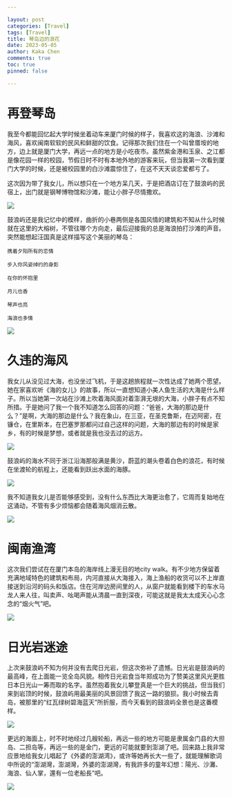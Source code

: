 ```yaml
---

layout: post
categories: [Travel]
tags: [Travel]
title: 琴岛边的浪花
date: 2023-05-05
author: Kaka Chen
comments: true
toc: true
pinned: false

---
```


# 再登琴岛

我至今都能回忆起大学时候坐着动车来厦门时候的样子，我喜欢这的海浪、沙滩和海风，喜欢闽南软软的民风和鲜甜的饮食。记得那次我们住在一个叫曾厝垵的地方，边上就是厦门大学，再远一点的地方是小吃夜市。虽然紫金港和玉泉、之江都是像花园一样的校园，节假日时不时有本地外地的游客来玩，但当我第一次看到厦门大学的时候，还是被校园里的白沙滩震惊住了，在这不天天谈恋爱都亏了。

这次因为带了我女儿，所以想只在一个地方呆几天，于是把酒店订在了鼓浪屿的民宿上，出门就是钢琴博物馆和沙滩，能让小胖子尽情撒欢。

![](https://raw.githubusercontent.com/kakack/kakack.github.io/master/_images/xiamen1.jpg)

鼓浪屿还是我记忆中的模样，曲折的小巷两侧是各国风情的建筑和不知从什么时候就在这里的大榕树，不管往哪个方向走，最后迎接我的总是海浪拍打沙滩的声音。突然能想起汪国真是这样描写这个美丽的琴岛：


```
携着夕阳所有的恋情

步入你风姿绰约的身影

在你的怀抱里

月儿也香

琴声也亮

海浪也多情
```


![](https://raw.githubusercontent.com/kakack/kakack.github.io/master/_images/xiamen4.jpg)

# 久违的海风

我女儿从没见过大海，也没坐过飞机，于是这趟旅程就一次性达成了她两个愿望。她在家喜欢听《海的女儿》的故事，所以一直想知道小美人鱼生活的大海是什么样子。所以当她第一次站在沙滩上吹着海风面对着澎湃无垠的大海，小胖子有点不知所措。于是她问了我一个我不知道怎么回答的问题：“爸爸，大海的那边是什么？”是啊，大海的那边是什么？我在象山，在三亚，在圣克鲁斯，在迈阿密，在镰仓，在里斯本，在巴塞罗那都问过自己这样的问题，大海的那边有的时候是家乡，有的时候是梦想，或者就是我也没去过的远方。

![](https://raw.githubusercontent.com/kakack/kakack.github.io/master/_images/xiamen7.jpg)

鼓浪屿的海水不同于浙江沿海那般满是黄沙，蔚蓝的潮头卷着白色的浪花，有时候在坐渡轮的航程上，还能看到跃出水面的海豚。

![](https://raw.githubusercontent.com/kakack/kakack.github.io/master/_images/xiamen3.jpg)

我不知道我女儿是否能够感受到，没有什么东西比大海更治愈了，它周而复始地在这涌动，不管有多少烦恼都会随着海风烟消云散。

![](https://raw.githubusercontent.com/kakack/kakack.github.io/master/_images/xiamen8.jpg)


# 闽南渔湾

这次我们尝试在在厦门本岛的海岸线上漫无目的地city walk。有不少地方保留着充满地域特色的建筑和布局，内河直接从大海接入，海上渔船的收货可以不上岸直接送到沿河的码头和饭店。住在河岸边房间里的人，从窗户就能看到楼下的车水马龙人来人往，叫卖声、吆喝声能从清晨一直到深夜，可能这就是我太太成天心心念念的“烟火气”吧。

![](https://raw.githubusercontent.com/kakack/kakack.github.io/master/_images/xiamen5.jpg)

# 日光岩迷途

上次来鼓浪屿不知为何并没有去爬日光岩，但这次弥补了遗憾。日光岩是鼓浪屿的最高峰，在上面能一览全岛风貌。相传日光岩食当年郑成功为了赞美这里风光更胜日本日光山一筹而取的名字。虽然抱着我女儿攀登真是一个巨大的挑战，但当我们来到岩顶的时候，鼓浪屿用最美丽的风景回馈了我这一路的狼狈。我小时候去青岛，被那里的“红瓦绿树碧海蓝天”所折服，而今天看到的鼓浪屿全景也是这番模样。

![](https://raw.githubusercontent.com/kakack/kakack.github.io/master/_images/xiamen2.jpg)

更远的海面上，时不时地经过几艘轮船，再远一些的地方可能是隶属金门县的大担岛、二担岛等，再远一些的是金门，更远的可能就要到澎湖了吧。回来路上我非常应景地给我女儿唱起了《外婆的澎湖湾》，或许等她再长大一些了，就能理解歌词中所说的“澎湖灣，澎湖灣，外婆的澎湖灣，有我許多的童年幻想：陽光、沙灘、海浪、仙人掌，還有一位老船長”吧。

![](https://raw.githubusercontent.com/kakack/kakack.github.io/master/_images/xiamen6.jpg)


